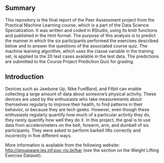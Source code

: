 Summary
-------
This repository is the final report of the Peer Assessment project from the Practical Machine Learning course, 
which is a part of the Data Science Specialization. It was written and coded in RStudio, using its knitr functions and published in the html format. 
The purpose of this analysis is to predict the manner in which the six participants performed the exercises described below and to answer the questions 
of the associated course quiz. The machine learning algorithm, which uses the classe variable in the training set, is applied to the 20 test cases available in the test data. 
The predictions are submitted to the Course Project Prediction Quiz for grading.

Introduction
-------------
Devices such as Jawbone Up, Nike FuelBand, and Fitbit can enable collecting a large amount of data about someone’s physical activity. 
These devices are used by the enthusiasts who take measurements about themselves regularly to improve their health, to find patterns in their behavior, 
or because they are tech geeks. However, even though these enthusiasts regularly quantify how much of a particular activity they do, they rarely quantify how well they do it. 
In this project, the goal is to use data from accelerometers on the belt, forearm, arm, and dumbell of six participants. They were asked to perform barbell lifts correctly 
and incorrectly in five different ways.

More information is available from the following website: http://groupware.les.inf.puc-rio.br/har (see the section on the Weight Lifting Exercise Dataset).
